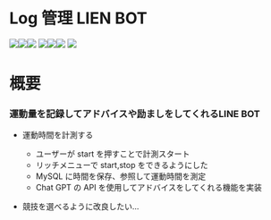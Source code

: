 # Log 管理 LIEN BOT

<img src="https://img.shields.io/badge/-Github-181717.svg?logo=github&style=flat"><img src="https://img.shields.io/badge/Javascript-276DC3.svg?logo=javascript&style=flat"><img src="https://img.shields.io/badge/.ENV-ECD53F.svg?logo=dotenv&style=flat">
<img src="https://img.shields.io/badge/MySQL-4479A1.svg?logo=mysql&style=flat"><img src="https://img.shields.io/badge/Node.js-339933.svg?logo=dotnet&style=flat"><img src="https://img.shields.io/badge/ChatBot-0066FF.svg?logo=chatbot&style=flat">
<img src="https://img.shields.io/badge/AWS-232F3E.svg?logo=amazonaws&style=flat">

# 概要

<h3>運動量を記録してアドバイスや励ましをしてくれるLINE BOT</h3>

- 運動時間を計測する

  - ユーザーが start を押すことで計測スタート
  - リッチメニューで start,stop をできるようにした
  - MySQL に時間を保存、参照して運動時間を測定
  - Chat GPT の API を使用してアドバイスをしてくれる機能を実装

- 競技を選べるように改良したい...
